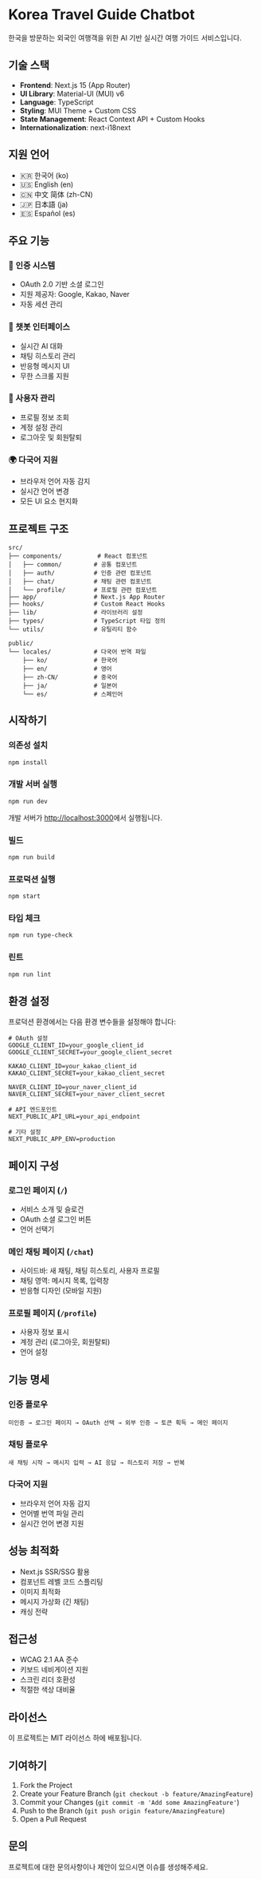 # Korea Travel Guide Chatbot

한국을 방문하는 외국인 여행객을 위한 AI 기반 실시간 여행 가이드 서비스입니다.

## 기술 스택

- **Frontend**: Next.js 15 (App Router)
- **UI Library**: Material-UI (MUI) v6
- **Language**: TypeScript
- **Styling**: MUI Theme + Custom CSS
- **State Management**: React Context API + Custom Hooks
- **Internationalization**: next-i18next

## 지원 언어

- 🇰🇷 한국어 (ko)
- 🇺🇸 English (en)
- 🇨🇳 中文 简体 (zh-CN)
- 🇯🇵 日本語 (ja)
- 🇪🇸 Español (es)

## 주요 기능

### 🔐 인증 시스템
- OAuth 2.0 기반 소셜 로그인
- 지원 제공자: Google, Kakao, Naver
- 자동 세션 관리

### 💬 챗봇 인터페이스
- 실시간 AI 대화
- 채팅 히스토리 관리
- 반응형 메시지 UI
- 무한 스크롤 지원

### 👤 사용자 관리
- 프로필 정보 조회
- 계정 설정 관리
- 로그아웃 및 회원탈퇴

### 🌍 다국어 지원
- 브라우저 언어 자동 감지
- 실시간 언어 변경
- 모든 UI 요소 현지화

## 프로젝트 구조

```
src/
├── components/          # React 컴포넌트
│   ├── common/         # 공통 컴포넌트
│   ├── auth/           # 인증 관련 컴포넌트
│   ├── chat/           # 채팅 관련 컴포넌트
│   └── profile/        # 프로필 관련 컴포넌트
├── app/                # Next.js App Router
├── hooks/              # Custom React Hooks
├── lib/                # 라이브러리 설정
├── types/              # TypeScript 타입 정의
└── utils/              # 유틸리티 함수

public/
└── locales/            # 다국어 번역 파일
    ├── ko/             # 한국어
    ├── en/             # 영어
    ├── zh-CN/          # 중국어
    ├── ja/             # 일본어
    └── es/             # 스페인어
```

## 시작하기

### 의존성 설치

```bash
npm install
```

### 개발 서버 실행

```bash
npm run dev
```

개발 서버가 [http://localhost:3000](http://localhost:3000)에서 실행됩니다.

### 빌드

```bash
npm run build
```

### 프로덕션 실행

```bash
npm start
```

### 타입 체크

```bash
npm run type-check
```

### 린트

```bash
npm run lint
```

## 환경 설정

프로덕션 환경에서는 다음 환경 변수들을 설정해야 합니다:

```env
# OAuth 설정
GOOGLE_CLIENT_ID=your_google_client_id
GOOGLE_CLIENT_SECRET=your_google_client_secret

KAKAO_CLIENT_ID=your_kakao_client_id
KAKAO_CLIENT_SECRET=your_kakao_client_secret

NAVER_CLIENT_ID=your_naver_client_id
NAVER_CLIENT_SECRET=your_naver_client_secret

# API 엔드포인트
NEXT_PUBLIC_API_URL=your_api_endpoint

# 기타 설정
NEXT_PUBLIC_APP_ENV=production
```

## 페이지 구성

### 로그인 페이지 (`/`)
- 서비스 소개 및 슬로건
- OAuth 소셜 로그인 버튼
- 언어 선택기

### 메인 채팅 페이지 (`/chat`)
- 사이드바: 새 채팅, 채팅 히스토리, 사용자 프로필
- 채팅 영역: 메시지 목록, 입력창
- 반응형 디자인 (모바일 지원)

### 프로필 페이지 (`/profile`)
- 사용자 정보 표시
- 계정 관리 (로그아웃, 회원탈퇴)
- 언어 설정

## 기능 명세

### 인증 플로우
```
미인증 → 로그인 페이지 → OAuth 선택 → 외부 인증 → 토큰 획득 → 메인 페이지
```

### 채팅 플로우
```
새 채팅 시작 → 메시지 입력 → AI 응답 → 히스토리 저장 → 반복
```

### 다국어 지원
- 브라우저 언어 자동 감지
- 언어별 번역 파일 관리
- 실시간 언어 변경 지원

## 성능 최적화

- Next.js SSR/SSG 활용
- 컴포넌트 레벨 코드 스플리팅
- 이미지 최적화
- 메시지 가상화 (긴 채팅)
- 캐싱 전략

## 접근성

- WCAG 2.1 AA 준수
- 키보드 네비게이션 지원
- 스크린 리더 호환성
- 적절한 색상 대비율

## 라이선스

이 프로젝트는 MIT 라이선스 하에 배포됩니다.

## 기여하기

1. Fork the Project
2. Create your Feature Branch (`git checkout -b feature/AmazingFeature`)
3. Commit your Changes (`git commit -m 'Add some AmazingFeature'`)
4. Push to the Branch (`git push origin feature/AmazingFeature`)
5. Open a Pull Request

## 문의

프로젝트에 대한 문의사항이나 제안이 있으시면 이슈를 생성해주세요.